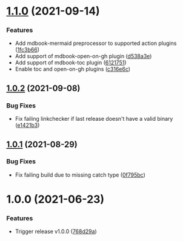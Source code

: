 # [1.1.0](https://github.com/UsingPython/action-mdbook/compare/v1.0.2...v1.1.0) (2021-09-14)


### Features

* Add mdbook-mermaid preprocessor to supported action plugins ([1fc3b66](https://github.com/UsingPython/action-mdbook/commit/1fc3b66c7d53be5539b6436fe2c1dcfdc6dfe6a0))
* Add support of mdbook-open-on-gh plugin ([d538a3e](https://github.com/UsingPython/action-mdbook/commit/d538a3e4fd09d75de61605590ed6eda19ea3990e))
* Add support of mdbook-toc plugin ([6121751](https://github.com/UsingPython/action-mdbook/commit/6121751fe9422f37f0aa715c5882dccfe271a368))
* Enable toc and open-on-gh plugins ([c316e6c](https://github.com/UsingPython/action-mdbook/commit/c316e6cc7fb28c83ea3718f8c222c26848a358c6))

## [1.0.2](https://github.com/UsingPython/action-mdbook/compare/v1.0.1...v1.0.2) (2021-09-08)


### Bug Fixes

* Fix failing linkchecker if last release doesn't have a valid binary ([e1421b3](https://github.com/UsingPython/action-mdbook/commit/e1421b3fc2c3628f8f00f76e8ed419b066e4884d))

## [1.0.1](https://github.com/UsingPython/action-mdbook/compare/v1.0.0...v1.0.1) (2021-08-29)


### Bug Fixes

* Fix failing build due to missing catch type ([0f795bc](https://github.com/UsingPython/action-mdbook/commit/0f795bc3fb6cb5253ed53d5722145ba76572714b))

# 1.0.0 (2021-06-23)


### Features

* Trigger release v1.0.0 ([768d29a](https://github.com/UsingPython/action-mdbook/commit/768d29ac9789b32a4eb648511ef1475275984f21))
